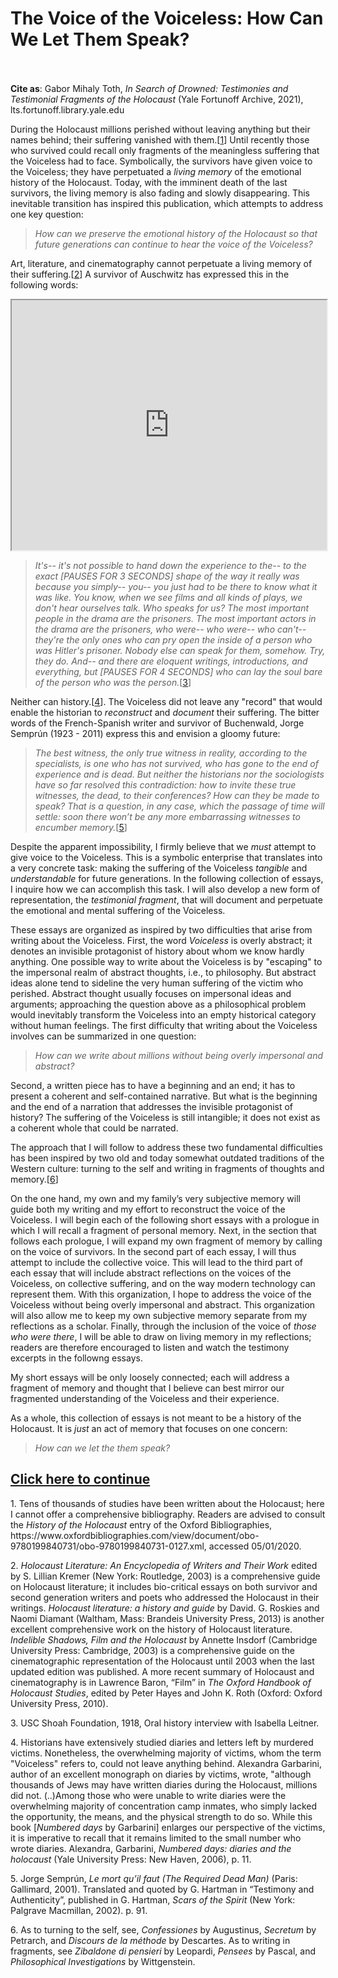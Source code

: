 # The Voice of the Voiceless: How Can We Let Them Speak?


 <br/><br/>
<b>Cite as</b>: Gabor Mihaly Toth, <i>In Search of Drowned: Testimonies and Testimonial Fragments of the Holocaust</i> (Yale Fortunoff Archive, 2021), lts.fortunoff.library.yale.edu

During the Holocaust millions perished without leaving anything but their names behind; their suffering vanished with them.[[1](#fn-1)] Until recently those who survived could recall only fragments of the meaningless suffering that the Voiceless had to face. Symbolically, the survivors have given voice to the Voiceless; they have perpetuated a <i>living memory</i> of the emotional history of the Holocaust. Today, with the imminent death of the last survivors, the living memory is also fading and slowly disappearing. This inevitable transition has inspired this publication, which attempts to address one key question:

><i>How can we preserve the emotional history of the Holocaust so that future generations can continue to hear the voice of the Voiceless?</i>

Art, literature, and cinematography cannot perpetuate a living memory of their suffering.[[2](#fn-2)] A survivor of Auschwitz has expressed this in the following words:

<iframe src="https://www.youtube.com/embed/ozD_0c_VhLE?start=677&end=765" height="400" width="1200" style="width: 100%;" allow="fullscreen"></iframe>

><i> It's-- it's not possible to hand down the experience to the-- to the exact [PAUSES FOR 3 SECONDS] shape of the way it really was because you simply-- you-- you just had to be there to know what it was like. You know, when we see films and all kinds of plays, we don't hear ourselves talk. Who speaks for us? The most important people in the drama are the prisoners. The most important actors in the drama are the prisoners, who were-- who were-- who can't-- they're the only ones who can pry open the inside of a person who was Hitler's prisoner. Nobody else can speak for them, somehow. Try, they do. And-- and there are eloquent writings, introductions, and everything, but [PAUSES FOR 4 SECONDS] who can lay the soul bare of the person who was the person.</i>[[3](#fn-3)]


Neither can history.[[4](#fn-4)]. The Voiceless did not leave any "record" that would enable the historian to <i>reconstruct</i> and <i>document</i> their suffering. The bitter words of the French-Spanish writer and survivor of Buchenwald, Jorge Semprún (1923 - 2011) express this and envision a gloomy future:

><i>The best witness, the only true witness in reality, according to the specialists, is one who has not survived, who has gone to the end of experience and is dead. But neither the historians nor the sociologists have so far resolved this contradiction: how to invite these true witnesses, the dead, to their conferences? How can they be made to speak? That is a question, in any case, which the passage of time will settle: soon there won’t be any more embarrassing witnesses to encumber memory.</i>[[5](#fn-5)] 


Despite the apparent impossibility, I firmly believe that we <i>must</i> attempt to give voice to the Voiceless. This is a symbolic enterprise that translates into a very concrete task: making the suffering of the Voiceless <i>tangible</i> and <i>understandable</i> for future generations. In the following collection of essays, I inquire how we can accomplish this task. I will also develop a new form of representation, the <i>testimonial fragment</i>, that will document and perpetuate the emotional and mental suffering of the Voiceless.

These essays are organized as inspired by two difficulties that arise from writing about the Voiceless. First, the word <i>Voiceless</i> is overly abstract; it denotes an invisible protagonist of history about whom we know hardly anything. One possible way to write about the Voiceless is by "escaping" to the impersonal realm of abstract thoughts, i.e., to philosophy. But abstract ideas alone tend to sideline the very human suffering of the victim who perished. Abstract thought usually focuses on impersonal ideas and arguments; approaching the question above as a philosophical problem would inevitably transform the Voiceless into an empty historical category without human feelings. The first difficulty that writing about the Voiceless involves can be summarized in one question: 

><i>How can we write about millions without being overly impersonal and abstract?</i>

Second, a written piece has to have a beginning and an end; it has to present a coherent and self-contained narrative. But what is the beginning and the end of a narration that addresses the invisible protagonist of history? The suffering of the Voiceless is still intangible; it does not exist as a coherent whole that could be narrated.

The approach that I will follow to address these two fundamental difficulties has been inspired by two old and today somewhat outdated traditions of the Western culture: turning to the self and writing in fragments of thoughts and memory.[[6](#fn-6)]

On the one hand, my own and my family’s very subjective memory will guide both my writing and my effort to reconstruct the voice of the Voiceless. I will begin each of the following short essays with a prologue in which I will recall a fragment of personal memory. Next, in the section that follows each prologue, I will expand my own fragment of memory by calling on the voice of survivors. In the second part of each essay, I will thus attempt to include the collective voice. This will lead to the third part of each essay that will include abstract reflections on the voices of the Voiceless, on collective suffering, and on the way modern technology can represent them. With this organization, I hope to address the voice of the Voiceless without being overly impersonal and abstract. This organization will also allow me to keep my own subjective memory separate from my reflections as a scholar. Finally, through the inclusion of the voice of <i>those who were there</i>, I will be able to draw on living memory in my reflections; readers are therefore encouraged to listen and watch the testimony excerpts in the followng essays.

My short essays will be only loosely connected; each will address a fragment of memory and thought that I believe can best mirror our fragmented understanding of the Voiceless and their experience.

As a whole, this collection of essays is not meant to be a history of the Holocaust. It is <i>just</i> an act of memory that focuses on one concern:

> <i>How can we let the them speak?</i>
> 


## <a href="essay-2">Click here to continue</a>


> 
<p id="fn-1" class="footnote">1. Tens of thousands of studies have been written about the Holocaust; here I cannot offer a comprehensive bibliography. Readers are advised to consult the <i>History of the Holocaust</i> entry of the Oxford Bibliographies, https://www.oxfordbibliographies.com/view/document/obo-9780199840731/obo-9780199840731-0127.xml, accessed 05/01/2020.</p>

<p id="fn-2" class="footnote">2. <i>Holocaust Literature: An Encyclopedia of Writers and Their Work</i> edited by S. Lillian Kremer (New York: Routledge, 2003) is a comprehensive guide on Holocaust literature; it includes bio-critical essays on both survivor and second generation writers and poets who addressed the Holocaust in their writings. <i>Holocaust literature: a history and guide</i> by David. G. Roskies and Naomi Diamant (Waltham, Mass: Brandeis University Press, 2013) is another excellent comprehensive work on the history of Holocaust literature. <i>Indelible Shadows, Film and the Holocaust</i> by Annette Insdorf (Cambridge University Press: Cambridge, 2003) is a comprehensive guide on the cinematographic representation of the Holocaust until 2003 when the last updated edition was published. A more recent summary of Holocaust and cinematography is in Lawrence Baron, “Film” in <i>The Oxford Handbook of Holocaust Studies</i>, edited by Peter Hayes and John K. Roth (Oxford: Oxford University Press, 2010).</p>

<p id="fn-3" class="footnote">3. USC Shoah Foundation, 1918, Oral history interview with Isabella Leitner.</p>

<p id="fn-4" class="footnote">4. Historians have extensively studied diaries and letters left by murdered victims. Nonetheless, the overwhelming majority of victims, whom the term "Voiceless" refers to, could not leave anything behind. Alexandra Garbarini, author of an excellent monograph on diaries by victims, wrote, "although thousands of Jews may have written diaries during the Holocaust, millions did not. (..)Among those who were unable to write diaries were the overwhelming majority of concentration camp inmates, who simply lacked the opportunity, the means, and the physical strength to do so. While this book [<i>Numbered days</i> by Garbarini] enlarges our perspective of the victims, it is imperative to recall that it remains limited to the small number who wrote diaries. Alexandra, Garbarini, <i>Numbered days: diaries and the holocaust</i> (Yale University Press: New Haven, 2006), p. 11.</p>

<p id="fn-5" class="footnote">5. Jorge Semprún, <i>Le mort qu’il faut (The Required Dead Man)</i> (Paris: Gallimard, 2001). Translated and quoted by
G. Hartman in “Testimony and Authenticity”, published in G. Hartman, <i>Scars of the Spirit</i> (New York: Palgrave
Macmillan, 2002). p. 91.</p>


<p id="fn-6" class="footnote">6. As to turning to the self, see, <i>Confessiones</i> by Augustinus, <i>Secretum</i> by Petrarch, and <i>Discours de la méthode</i> by Descartes. As to writing in fragments, see <i>Zibaldone di pensieri</i> by Leopardi, <i>Pensees</i> by Pascal, and <i>Philosophical Investigations</i> by Wittgenstein.</p>